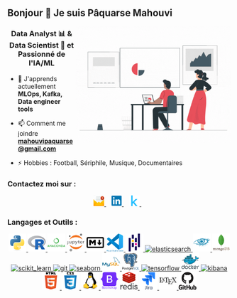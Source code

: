 <h2 align="left"> Bonjour 👋 Je suis Pâquarse Mahouvi</h2>

<img align="right" alt = "Data" width = "350" src = "https://github.com/Paquarse/Paquarse/blob/main/data.gif">

<h3 align="center"> Data Analyst 📊 & Data Scientist 🧠 et Passionné de l'IA/ML </h3>

- 🌱 J'apprends actuellement **MLOps, Kafka, Data engineer tools**

- 📫 Comment me joindre  **mahouvipaquarse@gmail.com**
- ⚡ Hobbies : Football, Sériphile, Musique, Documentaires 
  
<h3 align="left">Contactez moi sur : </h3>
<p align = 'center'>
    <a href = "mailto:mahouvipaquarse@gmail.com">
    <img height = "24" src = "https://github.com/Paquarse/Paquarse/blob/main/email2.png?raw=true">
  </a>&nbsp;&nbsp;
  <a href = "https://www.linkedin.com/in/paquarse-mahouvi-48868b211/">
    <img height = "24" src = "https://github.com/devicons/devicon/blob/master/icons/linkedin/linkedin-original.svg">
  </a>&nbsp;&nbsp;
  <a href = "https://www.kaggle.com/pquarsemahouvi">
    <img height = "24" src = "https://github.com/devicons/devicon/blob/master/icons/kaggle/kaggle-original.svg">
  </a>&nbsp;&nbsp;
</p>

<h3 align="left"> Langages et Outils : </h3>

<p align="center">
    <a href="https://www.python.org" target="_blank" rel="noreferrer"> <img src="https://raw.githubusercontent.com/devicons/devicon/master/icons/python/python-original.svg" alt="python" width="40" height="40"/> </a> 
    <a href = "https://www.r-project.org" target="_blank" rel="noreferrer"> <img src = "https://github.com/devicons/devicon/blob/master/icons/r/r-original.svg" alt = "r" width="40" height="40"/> </a>
    <a href="https://www.anaconda.com/" target="_blank" rel="noreferrer"> <img src="https://github.com/devicons/devicon/blob/master/icons/anaconda/anaconda-original-wordmark.svg" alt="anaconda" width="40" height="40"/> </a>
    <a href="https://jupyter.org/" target="_blank" rel="noreferrer"> <img src="https://github.com/devicons/devicon/blob/master/icons/jupyter/jupyter-original-wordmark.svg" alt="jupyter" width="40" height="40"/> </a>
    <a href="https://www.markdownguide.org/" target="_blank" rel="noreferrer"> <img src="https://github.com/devicons/devicon/blob/master/icons/markdown/markdown-original.svg" alt="markdown" width="40" height="40"/> </a>
    <a href="https://code.visualstudio.com/" target="_blank" rel="noreferrer"> <img src="https://github.com/devicons/devicon/blob/master/icons/vscode/vscode-original-wordmark.svg" alt="vscode" width="40" height="40"/> </a>
    <a href="https://pandas.pydata.org/" target="_blank" rel="noreferrer"> <img src="https://raw.githubusercontent.com/devicons/devicon/2ae2a900d2f041da66e950e4d48052658d850630/icons/pandas/pandas-original.svg" alt="pandas" width="40" height="40"/> </a>  
    <a href="https://www.elastic.co" target="_blank" rel="noreferrer"> <img src="https://www.vectorlogo.zone/logos/elastic/elastic-icon.svg" alt="elasticsearch" width="40" height="40"/> </a>
    <a href="https://cassandra.apache.org" target="_blank" rel="noreferrer"> <img src="https://github.com/devicons/devicon/blob/master/icons/cassandra/cassandra-plain.svg" alt="cassandra" width="40" height="40"/> </a>
    <a href="https://www.mongodb.com/" target="_blank" rel="noreferrer"> <img src="https://raw.githubusercontent.com/devicons/devicon/master/icons/mongodb/mongodb-original-wordmark.svg" alt="mongodb" width="40" height="40"/> </a>
    <a href="https://scikit-learn.org/" target="_blank" rel="noreferrer"> <img src="https://upload.wikimedia.org/wikipedia/commons/0/05/Scikit_learn_logo_small.svg" alt="scikit_learn" width="40" height="40"/> </a>  
    <a href="https://git-scm.com/" target="_blank" rel="noreferrer"> <img src="https://www.vectorlogo.zone/logos/git-scm/git-scm-icon.svg" alt="git" width="40" height="40"/> </a>
    <a href="https://seaborn.pydata.org/" target="_blank" rel="noreferrer"> <img src="https://seaborn.pydata.org/_images/logo-mark-lightbg.svg" alt="seaborn" width="40" height="40"/> </a>
    <a href="https://www.mysql.com/" target="_blank" rel="noreferrer"> <img src="https://raw.githubusercontent.com/devicons/devicon/master/icons/mysql/mysql-original-wordmark.svg" alt="mysql" width="40" height="40"/> </a>
    <a href="https://www.postgresql.org" target="_blank" rel="noreferrer"> <img src="https://raw.githubusercontent.com/devicons/devicon/master/icons/postgresql/postgresql-original-wordmark.svg" alt="postgresql" width="40" height="40"/> </a>  
    <a href="https://www.tensorflow.org" target="_blank" rel="noreferrer"> <img src="https://www.vectorlogo.zone/logos/tensorflow/tensorflow-icon.svg" alt="tensorflow" width="40" height="40"/> </a>
    <a href="https://www.docker.com/" target="_blank" rel="noreferrer"> <img src="https://raw.githubusercontent.com/devicons/devicon/master/icons/docker/docker-original-wordmark.svg" alt="docker" width="40" height="40"/> </a>
    <a href="https://www.elastic.co/kibana" target="_blank" rel="noreferrer"> <img src="https://www.vectorlogo.zone/logos/elasticco_kibana/elasticco_kibana-icon.svg" alt="kibana" width="40" height="40"/> </a>
    <a href="https://www.w3.org/html/" target="_blank" rel="noreferrer"> <img src="https://raw.githubusercontent.com/devicons/devicon/master/icons/html5/html5-original-wordmark.svg" alt="html5" width="40" height="40"/> </a>
    <a href="https://developer.mozilla.org/fr/docs/Web/CSS/Reference" target="_blank" rel="noreferrer"> <img src="https://github.com/devicons/devicon/blob/master/icons/css3/css3-original-wordmark.svg" alt="html5" width="40" height="40"/> </a>
    <a href="https://www.linux.org/" target="_blank" rel="noreferrer"> <img src="https://raw.githubusercontent.com/devicons/devicon/master/icons/linux/linux-original.svg" alt="linux" width="40" height="40"/> </a> 
    <a href="https://getbootstrap.com" target="_blank" rel="noreferrer"> <img src="https://raw.githubusercontent.com/devicons/devicon/master/icons/bootstrap/bootstrap-plain-wordmark.svg" alt="bootstrap" width="40" height="40"/></a>
    <a href="https://redis.io" target="_blank" rel="noreferrer"> <img src="https://raw.githubusercontent.com/devicons/devicon/master/icons/redis/redis-original-wordmark.svg" alt="redis" width="40" height="40"/> </a> 
    <a href="https://www.atlassian.com/fr/software/jira?&aceid=%7Baceid%7D&adposition=&adgroup=1311717808697647&campaign=470096774&creative=&device=c&keyword=atlassian%20jira&matchtype=p&network=s&placement=&ds_kids=p74752121659&ds_e=MICROSOFT&ds_eid=700000001738795&ds_e1=GOOGLE&msclkid=ae2cbe5e03b41cb43117dbda3a455f19&gclid=ae2cbe5e03b41cb43117dbda3a455f19&gclsrc=3p.ds" target="_blank" rel="noreferrer"> <img src="https://github.com/devicons/devicon/blob/master/icons/jira/jira-original-wordmark.svg" alt="jira" width="40" height="40"/> </a>
    <a href="https://www.latex-project.org/" target="_blank" rel="noreferrer"> <img src="https://github.com/devicons/devicon/blob/master/icons/latex/latex-original.svg" alt="latex" width="40" height="40"/> </a>
      <a href="https://github.com/" target="_blank" rel="noreferrer"> <img src="https://github.com/devicons/devicon/blob/master/icons/github/github-original-wordmark.svg" alt="latex" width="40" height="40"/> </a> 

  
<!--
### Bonjour 👋
Je suis Pâquarse Delvich Van Mahouvi, Data Analyst 📊 & Data Scientist 🧠
J'ai hâte de discuter de ma passion pour la data et de la façon dont je peux contribuer à votre entreprise.
N'hésitez pas à me contacter.

<p align = 'center'>
    <a href = "mailto:mahouvipaquarse@gmail.com">
    <img height = "24" src = "https://github.com/Paquarse/Paquarse/blob/main/email2.png?raw=true">
  </a>&nbsp;&nbsp;
  <a href = "https://www.linkedin.com/in/paquarse-mahouvi-48868b211/">
    <img height = "24" src = "https://github.com/Paquarse/Paquarse/blob/main/linkedin.png?raw=true">
  </a>&nbsp;&nbsp;
</p>

**Paquarse/Paquarse** is a ✨ _special_ ✨ repository because its `README.md` (this file) appears on your GitHub profile.

Here are some ideas to get you started:

- 🔭 I’m currently working on ...
- 🌱 I’m currently learning ...
- 👯 I’m looking to collaborate on ...
- 🤔 I’m looking for help with ...
- 💬 Ask me about ...
- 📫 How to reach me: ...
- 😄 Pronouns: ...
- ⚡ Fun fact: ...
-->
